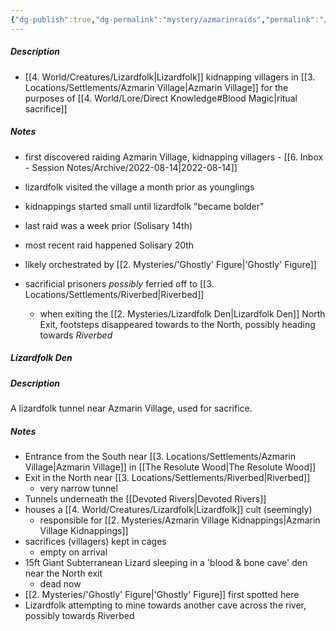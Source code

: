 ```yaml
---
{"dg-publish":true,"dg-permalink":"mystery/azmarinraids","permalink":"/mystery/azmarinraids/","dgHomeLink":true,"dgPassFrontmatter":false}
---
```


##### Description
- [[4. World/Creatures/Lizardfolk|Lizardfolk]] kidnapping villagers in [[3. Locations/Settlements/Azmarin Village|Azmarin Village]] for the purposes of [[4. World/Lore/Direct Knowledge#Blood Magic|ritual sacrifice]]

##### Notes
- first discovered raiding Azmarin Village, kidnapping villagers - [[6. Inbox - Session Notes/Archive/2022-08-14|2022-08-14]]
- lizardfolk visited the village a month prior as younglings
- kidnappings started small until lizardfolk "became bolder"
- last raid was a week prior (Solisary 14th)
- most recent raid happened Solisary 20th
- likely orchestrated by [[2. Mysteries/'Ghostly' Figure|'Ghostly' Figure]]

- sacrificial prisoners *possibly* ferried off to [[3. Locations/Settlements/Riverbed|Riverbed]]
	- when exiting the [[2. Mysteries/Lizardfolk Den|Lizardfolk Den]] North Exit, footsteps disappeared towards to the North, possibly heading towards *Riverbed*

##### Lizardfolk Den

<div class="transclusion internal-embed is-loaded"><div class="markdown-embed">

<div class="markdown-embed-title">



</div>


##### Description
A lizardfolk tunnel near Azmarin Village, used for sacrifice.

##### Notes
- Entrance from the South near [[3. Locations/Settlements/Azmarin Village|Azmarin Village]] in [[The Resolute Wood|The Resolute Wood]]
- Exit in the North near [[3. Locations/Settlements/Riverbed|Riverbed]]
	- very narrow tunnel
- Tunnels underneath the [[Devoted Rivers|Devoted Rivers]]
- houses a [[4. World/Creatures/Lizardfolk|Lizardfolk]] cult (seemingly)
	- responsible for [[2. Mysteries/Azmarin Village Kidnappings|Azmarin Village Kidnappings]]
- sacrifices (villagers) kept in cages
	- empty on arrival
- 15ft Giant Subterranean Lizard sleeping in a 'blood & bone cave' den near the North exit
	- dead now
- [[2. Mysteries/'Ghostly' Figure|'Ghostly' Figure]] first spotted here
- Lizardfolk attempting to mine towards another cave across the river, possibly towards Riverbed

</div></div>
